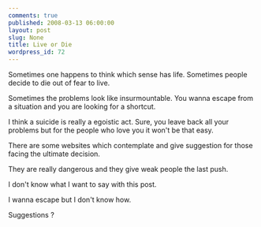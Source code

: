 ```yaml
---
comments: true
published: 2008-03-13 06:00:00
layout: post
slug: None
title: Live or Die
wordpress_id: 72
---
```


Sometimes one happens to think which sense has life. Sometimes people decide to die out of fear to live.

Sometimes the problems look like insurmountable. You wanna escape from a situation and you are looking for a shortcut.

I think a suicide is really a egoistic act. Sure, you leave back all your problems but for the people who love you it won't be that easy.

There are some websites which contemplate and give suggestion for those facing the ultimate decision.

They are really dangerous and they give weak people the last push.

I don't know what I want to say with this post.

I wanna escape but I don't know how.

Suggestions ? 
